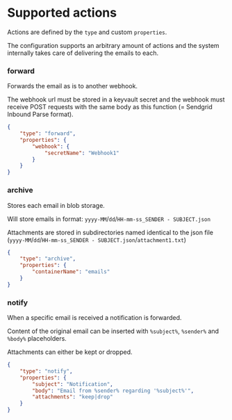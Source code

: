 # Supported actions

Actions are defined by the `type` and custom `properties`.

The configuration supports an arbitrary amount of actions and the system internally takes care of delivering the emails to each.

### forward

Forwards the email as is to another webhook.

The webhook url must be stored in a keyvault secret and the webhook must receive POST requests with the same body as this function (= Sendgrid Inbound Parse format).

``` json
{
    "type": "forward",
    "properties": {
        "webhook": {
            "secretName": "Webhook1"
        }
    }
}
```

### archive

Stores each email in blob storage.

Will store emails in format: `yyyy-MM`/`dd`/`HH-mm-ss_SENDER - SUBJECT.json`

Attachments are stored in subdirectories named identical to the json file (`yyyy-MM`/`dd`/`HH-mm-ss_SENDER - SUBJECT.json`/`attachment1.txt`)

``` json
{
    "type": "archive",
    "properties": {
        "containerName": "emails"
    }
}
```

### notify

When a specific email is received a notification is forwarded.

Content of the original email can be inserted with `%subject%`, `%sender%` and `%body%` placeholders.

Attachments can either be kept or dropped.

``` json
{
    "type": "notify",
    "properties": {
        "subject": "Notification",
        "body": "Email from %sender% regarding '%subject%'",
        "attachments": "keep|drop"
    }
}
```